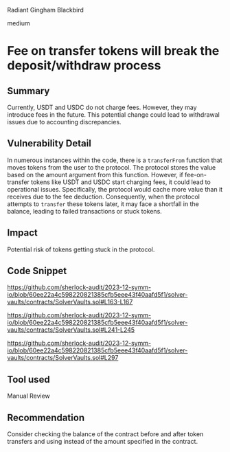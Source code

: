 Radiant Gingham Blackbird

medium

# Fee on transfer tokens will break the deposit/withdraw process

## Summary
Currently, USDT and USDC do not charge fees. However, they may introduce fees in the future. This potential change could lead to withdrawal issues due to accounting discrepancies.

## Vulnerability Detail
In numerous instances within the code, there is a `transferFrom` function that moves tokens from the user to the protocol. The protocol stores the value based on the amount argument from this function. However, if fee-on-transfer tokens like USDT and USDC start charging fees, it could lead to operational issues. Specifically, the protocol would cache more value than it receives due to the fee deduction. Consequently, when the protocol attempts to `transfer` these tokens later, it may face a shortfall in the balance, leading to failed transactions or stuck tokens.

## Impact
Potential risk of tokens getting stuck in the protocol.

## Code Snippet
https://github.com/sherlock-audit/2023-12-symm-io/blob/60ee22a4c598220821385cfb5eee43f40aafd5f1/solver-vaults/contracts/SolverVaults.sol#L163-L167

https://github.com/sherlock-audit/2023-12-symm-io/blob/60ee22a4c598220821385cfb5eee43f40aafd5f1/solver-vaults/contracts/SolverVaults.sol#L241-L245

https://github.com/sherlock-audit/2023-12-symm-io/blob/60ee22a4c598220821385cfb5eee43f40aafd5f1/solver-vaults/contracts/SolverVaults.sol#L297

## Tool used

Manual Review

## Recommendation

Consider checking the balance of the contract before and after token transfers and using instead of the amount specified in the contract.